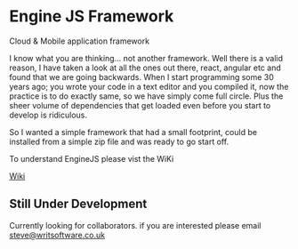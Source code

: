 # Engine JS Framework
Cloud & Mobile application framework

I know what you are thinking... not another framework. Well there is a valid reason, I have taken a look at all the ones out there, react, angular etc and found that we are going backwards. When I start programming some 30 years ago; you wrote your code in a text editor and you compiled it, now the practice is to do exactly same, so we have simply come full circle. Plus the sheer volume of dependencies that get loaded even before you start to develop is ridiculous.

So I wanted a simple framework that had a small footprint, could be installed from a simple zip file and was ready to go start off.

To understand EngineJS please vist the WiKi

[Wiki](https://github.com/write-software/enginejs/wiki)<br>

## Still Under Development

Currently looking for collaborators. if you are interested please email steve@writsoftware.co.uk
